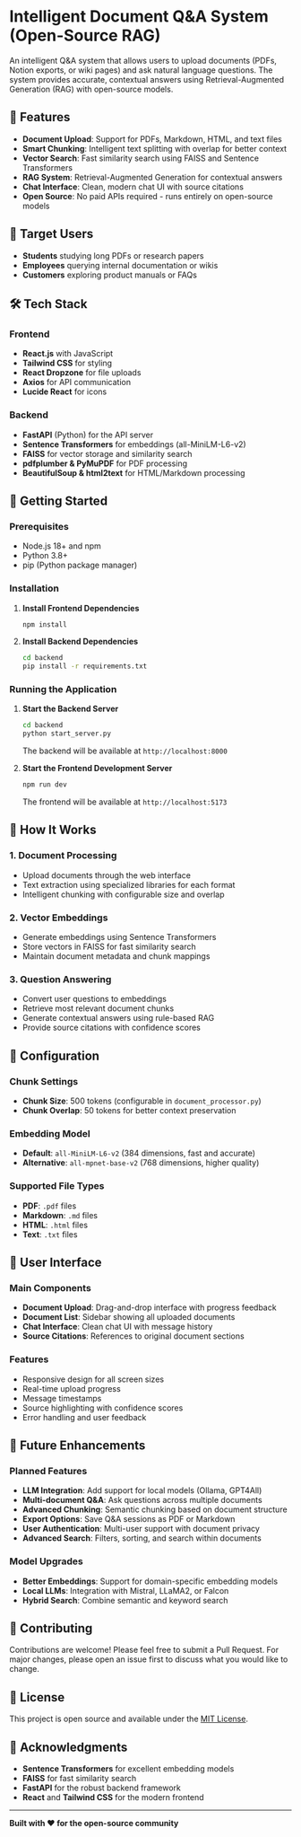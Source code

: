 # Intelligent Document Q&A System (Open-Source RAG)

An intelligent Q&A system that allows users to upload documents (PDFs, Notion exports, or wiki pages) and ask natural language questions. The system provides accurate, contextual answers using Retrieval-Augmented Generation (RAG) with open-source models.

## 🌟 Features

- **Document Upload**: Support for PDFs, Markdown, HTML, and text files
- **Smart Chunking**: Intelligent text splitting with overlap for better context
- **Vector Search**: Fast similarity search using FAISS and Sentence Transformers
- **RAG System**: Retrieval-Augmented Generation for contextual answers
- **Chat Interface**: Clean, modern chat UI with source citations
- **Open Source**: No paid APIs required - runs entirely on open-source models

## 🎯 Target Users

- **Students** studying long PDFs or research papers
- **Employees** querying internal documentation or wikis
- **Customers** exploring product manuals or FAQs

## 🛠️ Tech Stack

### Frontend
- **React.js** with JavaScript
- **Tailwind CSS** for styling
- **React Dropzone** for file uploads
- **Axios** for API communication
- **Lucide React** for icons

### Backend
- **FastAPI** (Python) for the API server
- **Sentence Transformers** for embeddings (all-MiniLM-L6-v2)
- **FAISS** for vector storage and similarity search
- **pdfplumber & PyMuPDF** for PDF processing
- **BeautifulSoup & html2text** for HTML/Markdown processing

## 🚀 Getting Started

### Prerequisites

- Node.js 18+ and npm
- Python 3.8+
- pip (Python package manager)

### Installation

1. **Install Frontend Dependencies**
   ```bash
   npm install
   ```

2. **Install Backend Dependencies**
   ```bash
   cd backend
   pip install -r requirements.txt
   ```

### Running the Application

1. **Start the Backend Server**
   ```bash
   cd backend
   python start_server.py
   ```
   The backend will be available at `http://localhost:8000`

2. **Start the Frontend Development Server**
   ```bash
   npm run dev
   ```
   The frontend will be available at `http://localhost:5173`

## 📖 How It Works

### 1. Document Processing
- Upload documents through the web interface
- Text extraction using specialized libraries for each format
- Intelligent chunking with configurable size and overlap

### 2. Vector Embeddings
- Generate embeddings using Sentence Transformers
- Store vectors in FAISS for fast similarity search
- Maintain document metadata and chunk mappings

### 3. Question Answering
- Convert user questions to embeddings
- Retrieve most relevant document chunks
- Generate contextual answers using rule-based RAG
- Provide source citations with confidence scores

## 🔧 Configuration

### Chunk Settings
- **Chunk Size**: 500 tokens (configurable in `document_processor.py`)
- **Chunk Overlap**: 50 tokens for better context preservation

### Embedding Model
- **Default**: `all-MiniLM-L6-v2` (384 dimensions, fast and accurate)
- **Alternative**: `all-mpnet-base-v2` (768 dimensions, higher quality)

### Supported File Types
- **PDF**: `.pdf` files
- **Markdown**: `.md` files
- **HTML**: `.html` files
- **Text**: `.txt` files

## 🎨 User Interface

### Main Components
- **Document Upload**: Drag-and-drop interface with progress feedback
- **Document List**: Sidebar showing all uploaded documents
- **Chat Interface**: Clean chat UI with message history
- **Source Citations**: References to original document sections

### Features
- Responsive design for all screen sizes
- Real-time upload progress
- Message timestamps
- Source highlighting with confidence scores
- Error handling and user feedback

## 🔮 Future Enhancements

### Planned Features
- **LLM Integration**: Add support for local models (Ollama, GPT4All)
- **Multi-document Q&A**: Ask questions across multiple documents
- **Advanced Chunking**: Semantic chunking based on document structure
- **Export Options**: Save Q&A sessions as PDF or Markdown
- **User Authentication**: Multi-user support with document privacy
- **Advanced Search**: Filters, sorting, and search within documents

### Model Upgrades
- **Better Embeddings**: Support for domain-specific embedding models
- **Local LLMs**: Integration with Mistral, LLaMA2, or Falcon
- **Hybrid Search**: Combine semantic and keyword search

## 🤝 Contributing

Contributions are welcome! Please feel free to submit a Pull Request. For major changes, please open an issue first to discuss what you would like to change.

## 📄 License

This project is open source and available under the [MIT License](LICENSE).

## 🙏 Acknowledgments

- **Sentence Transformers** for excellent embedding models
- **FAISS** for fast similarity search
- **FastAPI** for the robust backend framework
- **React** and **Tailwind CSS** for the modern frontend

---

**Built with ❤️ for the open-source community**